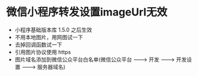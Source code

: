 # 微信小程序转发设置imageUrl无效

- 小程序基础版本库 1.5.0 之后生效
- 不用本地图片，用网图试一下
- 去掉回调函数试一下
- 引用图片协议使用 https
- 图片域名添加到微信公众平台白名单(微信公众平台 ---> 开发 ---> 开发设置 ---> 服务器域名)